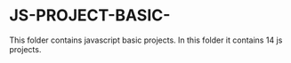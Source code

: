 # JS-PROJECT-BASIC-
This folder contains javascript basic projects. In this folder it contains 14 js projects.

